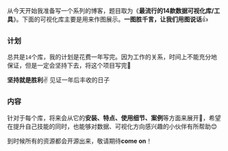 从今天开始我准备写一个系列的博客，题目取为《**最流行的14款数据可视化库/工具**》。下面的可视化库主要是用来作图展示。**一图胜千言，让我们用图说话**👍


<!--MORE-->

### 计划

总共是`14`个库，我的计划是花费一年写完。因为工作的关系，时间上不能充分地保证，但是一定会坚持下去，将这个项目写完💪

**坚持就是胜利**✌️ 见证一年后丰收的日子

### 内容

针对于每个库，将来会从它的**安装、特点、使用细节、案例**等方面来展开😬，希望在提升自己技能的同时，也能够对数据、可视化方向感兴趣的小伙伴有所帮助😊

到时候所有的资源都会开源出来，敬请期待**come on**！


















  








































































































































